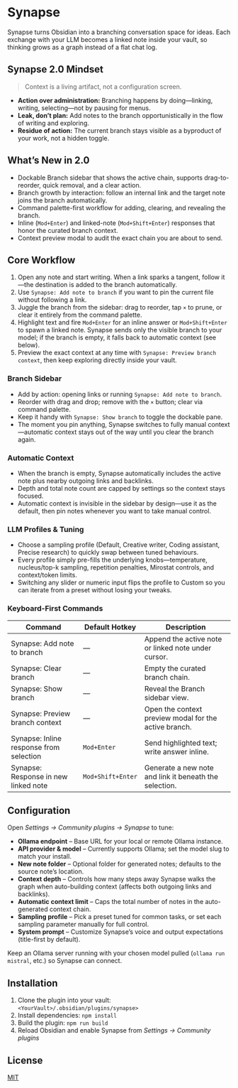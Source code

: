 # Synapse

Synapse turns Obsidian into a branching conversation space for ideas. Each exchange with your LLM becomes a linked note inside your vault, so thinking grows as a graph instead of a flat chat log.

## Synapse 2.0 Mindset

> Context is a living artifact, not a configuration screen.

- **Action over administration:** Branching happens by doing—linking, writing, selecting—not by pausing for menus.
- **Leak, don’t plan:** Add notes to the branch opportunistically in the flow of writing and exploring.
- **Residue of action:** The current branch stays visible as a byproduct of your work, not a hidden toggle.

## What’s New in 2.0

- Dockable Branch sidebar that shows the active chain, supports drag-to-reorder, quick removal, and a clear action.
- Branch growth by interaction: follow an internal link and the target note joins the branch automatically.
- Command palette-first workflow for adding, clearing, and revealing the branch.
- Inline (`Mod+Enter`) and linked-note (`Mod+Shift+Enter`) responses that honor the curated branch context.
- Context preview modal to audit the exact chain you are about to send.

## Core Workflow

1. Open any note and start writing. When a link sparks a tangent, follow it—the destination is added to the branch automatically.
2. Use `Synapse: Add note to branch` if you want to pin the current file without following a link.
3. Juggle the branch from the sidebar: drag to reorder, tap `×` to prune, or clear it entirely from the command palette.
4. Highlight text and fire `Mod+Enter` for an inline answer or `Mod+Shift+Enter` to spawn a linked note. Synapse sends only the visible branch to your model; if the branch is empty, it falls back to automatic context (see below).
5. Preview the exact context at any time with `Synapse: Preview branch context`, then keep exploring directly inside your vault.

### Branch Sidebar

- Add by action: opening links or running `Synapse: Add note to branch`.
- Reorder with drag and drop; remove with the `×` button; clear via command palette.
- Keep it handy with `Synapse: Show branch` to toggle the dockable pane.
- The moment you pin anything, Synapse switches to fully manual context—automatic context stays out of the way until you clear the branch again.

### Automatic Context

- When the branch is empty, Synapse automatically includes the active note plus nearby outgoing links and backlinks.
- Depth and total note count are capped by settings so the context stays focused.
- Automatic context is invisible in the sidebar by design—use it as the default, then pin notes whenever you want to take manual control.

### LLM Profiles & Tuning

- Choose a sampling profile (Default, Creative writer, Coding assistant, Precise research) to quickly swap between tuned behaviours.
- Every profile simply pre-fills the underlying knobs—temperature, nucleus/top-k sampling, repetition penalties, Mirostat controls, and context/token limits.
- Switching any slider or numeric input flips the profile to Custom so you can iterate from a preset without losing your tweaks.

### Keyboard-First Commands

| Command                                 | Default Hotkey    | Description                                            |
| --------------------------------------- | ----------------- | ------------------------------------------------------ |
| Synapse: Add note to branch             | —                 | Append the active note or linked note under cursor.    |
| Synapse: Clear branch                   | —                 | Empty the curated branch chain.                        |
| Synapse: Show branch                    | —                 | Reveal the Branch sidebar view.                        |
| Synapse: Preview branch context         | —                 | Open the context preview modal for the active branch.  |
| Synapse: Inline response from selection | `Mod+Enter`       | Send highlighted text; write answer inline.            |
| Synapse: Response in new linked note    | `Mod+Shift+Enter` | Generate a new note and link it beneath the selection. |

## Configuration

Open _Settings → Community plugins → Synapse_ to tune:

- **Ollama endpoint** – Base URL for your local or remote Ollama instance.
- **API provider & model** – Currently supports Ollama; set the model slug to match your install.
- **New note folder** – Optional folder for generated notes; defaults to the source note’s location.
- **Context depth** – Controls how many steps away Synapse walks the graph when auto-building context (affects both outgoing links and backlinks).
- **Automatic context limit** – Caps the total number of notes in the auto-generated context chain.
- **Sampling profile** – Pick a preset tuned for common tasks, or set each sampling parameter manually for full control.
- **System prompt** – Customize Synapse’s voice and output expectations (title-first by default).

Keep an Ollama server running with your chosen model pulled (`ollama run mistral`, etc.) so Synapse can connect.

## Installation

1. Clone the plugin into your vault: `<YourVault>/.obsidian/plugins/synapse>`
2. Install dependencies: `npm install`
3. Build the plugin: `npm run build`
4. Reload Obsidian and enable Synapse from _Settings → Community plugins_

## License

[MIT](https://choosealicense.com/licenses/mit/)
